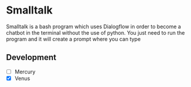 # Smalltalk

Smalltalk is a bash program which uses Dialogflow in order to become a chatbot in the terminal without the use of python. You just need to run the program and it will create a prompt where you can type

## Development

- [ ] Mercury
- [x] Venus